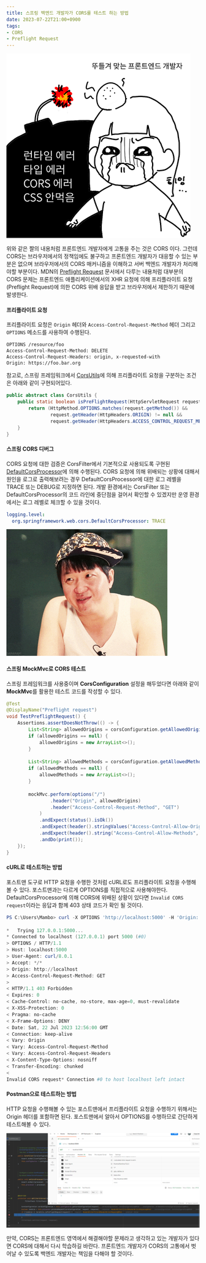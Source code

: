 ```yaml
---
title: 스프링 백엔드 개발자가 CORS를 테스트 하는 방법
date: 2023-07-22T21:00+0900
tags:
- CORS
- Preflight Request
---
```


![](/images/posts/spring-cors/01.png)

위와 같은 짤의 내용처럼 프론트엔드 개발자에게 고통을 주는 것은 CORS 이다. 그런데 CORS는 브라우저에서의 정책임에도 불구하고 프론트엔드 개발자가 대응할 수 있는 부분은 없으며 브라우저에서의 CORS 매커니즘을 이해하고 서버 백엔드 개발자가 처리해야할 부분이다. MDN의 [Preflight Request](https://developer.mozilla.org/en-US/docs/Glossary/Preflight_request) 문서에서 다루는 내용처럼 대부분의 CORS 문제는 프론트엔드 애플리케이션에서의 XHR 요청에 의해 프리플라이트 요청(Preflight Request)에 의한 CORS 위배 응답을 받고 브라우저에서 제한하기 때문에 발생한다.

#### 프리플라이트 요청
프리플라이트 요청은 `Origin` 헤더와 `Access-Control-Request-Method` 헤더 그리고 `OPTIONS` 메소드를 사용하여 수행된다. 

```text HTTP
OPTIONS /resource/foo
Access-Control-Request-Method: DELETE 
Access-Control-Request-Headers: origin, x-requested-with 
Origin: https://foo.bar.org 
```

참고로, 스프링 프레임워크에서 [CorsUtils](https://github.com/spring-projects/spring-framework/blob/main/spring-web/src/main/java/org/springframework/web/cors/CorsUtils.java)에 의해 프리플라이트 요청을 구분하는 조건은 아래와 같이 구현되어있다.

```java Java
public abstract class CorsUtils {
	public static boolean isPreFlightRequest(HttpServletRequest request) {
		return (HttpMethod.OPTIONS.matches(request.getMethod()) &&
				request.getHeader(HttpHeaders.ORIGIN) != null &&
				request.getHeader(HttpHeaders.ACCESS_CONTROL_REQUEST_METHOD) != null);
	}
}
```

#### 스프링 CORS 디버그
CORS 요청에 대한 검증은 CorsFilter에서 기본적으로 사용되도록 구현된 [DefaultCorsProcessor](https://github.com/spring-projects/spring-framework/blob/main/spring-web/src/main/java/org/springframework/web/cors/DefaultCorsProcessor.java)에 의해 수행된다. CORS 요청에 의해 위배되는 상황에 대해서 원인을 로그로 출력해보려는 경우 DefaultCorsProcessor에 대한 로그 레벨을 TRACE 또는 DEBUG로 지정하면 된다. 개발 환경에서는 CorsFilter 또는 DefaultCorsProcessor의 코드 라인에 중단점을 걸어서 확인할 수 있겠지만 운영 환경에서는 로그 레벨로 체크할 수 있을 것이다.

```yml application.yml
logging.level:
  org.springframework.web.cors.DefaultCorsProcessor: TRACE
```

![CORS의 프리플라이트 요청을 이해한 백엔드 개발자](/images/posts/spring-cors/03.gif)

#### 스프링 MockMvc로 CORS 테스트
스프링 프레임워크를 사용중이며 **CorsConfiguration** 설정을 해두었다면 아래와 같이 **MockMvc**를 활용한 테스트 코드를 작성할 수 있다. 

```java
@Test
@DisplayName("Preflight request")
void TestPreflightRequest() {
    Assertions.assertDoesNotThrow(() -> {
        List<String> allowedOrigins = corsConfiguration.getAllowedOrigins();
        if (allowedOrigins == null) {
            allowedOrigins = new ArrayList<>();
        }

        List<String> allowedMethods = corsConfiguration.getAllowedMethods();
        if (allowedMethods == null) {
            allowedMethods = new ArrayList<>();
        }

        mockMvc.perform(options("/")
                .header("Origin", allowedOrigins)
                .header("Access-Control-Request-Method", "GET")
            )
            .andExpect(status().isOk())
            .andExpect(header().stringValues("Access-Control-Allow-Origin", allowedOrigins.toArray(new String[]{})))
            .andExpect(header().string("Access-Control-Allow-Methods", String.join(",", allowedMethods)))
            .andDo(print());
    });
}
```

#### cURL로 테스트하는 방법
포스트맨 도구로 HTTP 요청을 수행한 것처럼 cURL로도 프리플라이트 요청을 수행해볼 수 있다. 포스트맨과는 다르게 OPTIONS를 직접적으로 사용해야한다. DefaultCorsProcessor에 의해 CORS에 위배된 상황이 있다면 `Invalid CORS request`이라는 응답과 함께 403 상태 코드가 확인 될 것이다.

```powershell Windows Terminal
PS C:\Users\Mambo> curl -X OPTIONS 'http://localhost:5000' -H 'Origin: http://localhost' -H 'Access-Control-Request-Method: GET' -v

*   Trying 127.0.0.1:5000...
* Connected to localhost (127.0.0.1) port 5000 (#0)
> OPTIONS / HTTP/1.1
> Host: localhost:5000
> User-Agent: curl/8.0.1
> Accept: */*
> Origin: http://localhost
> Access-Control-Request-Method: GET
>
< HTTP/1.1 403 Forbidden
< Expires: 0
< Cache-Control: no-cache, no-store, max-age=0, must-revalidate
< X-XSS-Protection: 0
< Pragma: no-cache
< X-Frame-Options: DENY
< Date: Sat, 22 Jul 2023 12:56:00 GMT
< Connection: keep-alive
< Vary: Origin
< Vary: Access-Control-Request-Method
< Vary: Access-Control-Request-Headers
< X-Content-Type-Options: nosniff
< Transfer-Encoding: chunked
<
Invalid CORS request* Connection #0 to host localhost left intact
```

#### Postman으로 테스트하는 방법
HTTP 요청을 수행해볼 수 있는 포스트맨에서 프리플라이트 요청을 수행하기 위해서는 Origin 헤더를 포함하면 된다. 포스트맨에서 알아서 OPTIONS를 수행하므로 간단하게 테스트해볼 수 있다.

![](/images/posts/spring-cors/02.png)

만약, CORS는 프론트엔드 영역에서 해결해야할 문제라고 생각하고 있는 개발자가 있다면 CORS에 대해서 다시 학습하길 바란다. 
프론트엔드 개발자가 CORS의 고통에서 벗어날 수 있도록 백엔드 개발자는 책임을 다해야 할 것이다. 